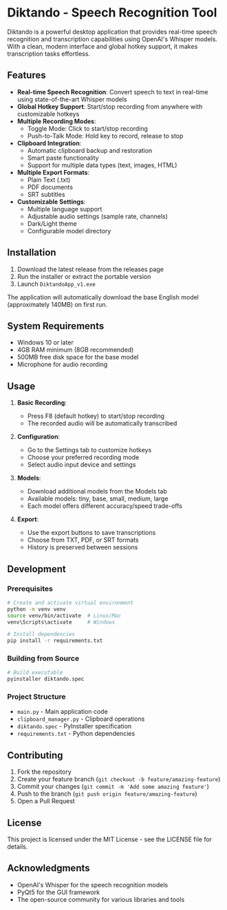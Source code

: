 # Diktando - Speech Recognition Tool

Diktando is a powerful desktop application that provides real-time speech recognition and transcription capabilities using OpenAI's Whisper models. With a clean, modern interface and global hotkey support, it makes transcription tasks effortless.

## Features

- **Real-time Speech Recognition**: Convert speech to text in real-time using state-of-the-art Whisper models
- **Global Hotkey Support**: Start/stop recording from anywhere with customizable hotkeys
- **Multiple Recording Modes**:
  - Toggle Mode: Click to start/stop recording
  - Push-to-Talk Mode: Hold key to record, release to stop
- **Clipboard Integration**:
  - Automatic clipboard backup and restoration
  - Smart paste functionality
  - Support for multiple data types (text, images, HTML)
- **Multiple Export Formats**:
  - Plain Text (.txt)
  - PDF documents
  - SRT subtitles
- **Customizable Settings**:
  - Multiple language support
  - Adjustable audio settings (sample rate, channels)
  - Dark/Light theme
  - Configurable model directory

## Installation

1. Download the latest release from the releases page
2. Run the installer or extract the portable version
3. Launch `DiktandoApp_v1.exe`

The application will automatically download the base English model (approximately 140MB) on first run.

## System Requirements

- Windows 10 or later
- 4GB RAM minimum (8GB recommended)
- 500MB free disk space for the base model
- Microphone for audio recording

## Usage

1. **Basic Recording**:
   - Press F8 (default hotkey) to start/stop recording
   - The recorded audio will be automatically transcribed

2. **Configuration**:
   - Go to the Settings tab to customize hotkeys
   - Choose your preferred recording mode
   - Select audio input device and settings

3. **Models**:
   - Download additional models from the Models tab
   - Available models: tiny, base, small, medium, large
   - Each model offers different accuracy/speed trade-offs

4. **Export**:
   - Use the export buttons to save transcriptions
   - Choose from TXT, PDF, or SRT formats
   - History is preserved between sessions

## Development

### Prerequisites
```bash
# Create and activate virtual environment
python -m venv venv
source venv/bin/activate  # Linux/Mac
venv\Scripts\activate     # Windows

# Install dependencies
pip install -r requirements.txt
```

### Building from Source
```bash
# Build executable
pyinstaller diktando.spec
```

### Project Structure
- `main.py` - Main application code
- `clipboard_manager.py` - Clipboard operations
- `diktando.spec` - PyInstaller specification
- `requirements.txt` - Python dependencies

## Contributing

1. Fork the repository
2. Create your feature branch (`git checkout -b feature/amazing-feature`)
3. Commit your changes (`git commit -m 'Add some amazing feature'`)
4. Push to the branch (`git push origin feature/amazing-feature`)
5. Open a Pull Request

## License

This project is licensed under the MIT License - see the LICENSE file for details.

## Acknowledgments

- OpenAI's Whisper for the speech recognition models
- PyQt5 for the GUI framework
- The open-source community for various libraries and tools 